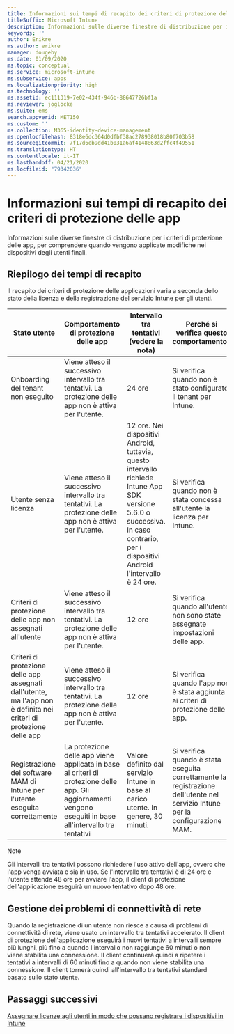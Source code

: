 ```yaml
---
title: Informazioni sui tempi di recapito dei criteri di protezione delle app
titleSuffix: Microsoft Intune
description: Informazioni sulle diverse finestre di distribuzione per i criteri di protezione delle app, per comprendere quando vengono applicate modifiche nei dispositivi degli utenti finali.
keywords: ''
author: Erikre
ms.author: erikre
manager: dougeby
ms.date: 01/09/2020
ms.topic: conceptual
ms.service: microsoft-intune
ms.subservice: apps
ms.localizationpriority: high
ms.technology: ''
ms.assetid: ec111319-7e02-434f-946b-88647726bf1a
ms.reviewer: joglocke
ms.suite: ems
search.appverid: MET150
ms.custom: ''
ms.collection: M365-identity-device-management
ms.openlocfilehash: 8318e6dc364d0dfbf38ac278938018b80f703b58
ms.sourcegitcommit: 7f17d6eb9dd41b031a6af4148863d2ffc4f49551
ms.translationtype: HT
ms.contentlocale: it-IT
ms.lasthandoff: 04/21/2020
ms.locfileid: "79342036"
---
```

# <a name="understand-app-protection-policy-delivery-timing"></a>Informazioni sui tempi di recapito dei criteri di protezione delle app

Informazioni sulle diverse finestre di distribuzione per i criteri di protezione delle app, per comprendere quando vengono applicate modifiche nei dispositivi degli utenti finali.

## <a name="delivery-timing-summary"></a>Riepilogo dei tempi di recapito

Il recapito dei criteri di protezione delle applicazioni varia a seconda dello stato della licenza e della registrazione del servizio Intune per gli utenti.  

|    Stato utente    |    Comportamento di protezione delle app     |    Intervallo tra tentativi (vedere la nota)    |    Perché si verifica questo comportamento?    |
|-----------------------------------------------------|-------------------------------------------------------------------------------------------------|--------------------------------------------------------------------------------------|-----------------------------------------------------------------------------------------------------------|
|    Onboarding del tenant non eseguito    |    Viene atteso il successivo intervallo tra tentativi.  La protezione delle app non è attiva per l'utente.    |    24 ore    |    Si verifica quando non è stato configurato il tenant per Intune.    |
|    Utente senza licenza     |    Viene atteso il successivo intervallo tra tentativi.  La protezione delle app non è attiva per l'utente.     |    12 ore. Nei dispositivi Android, tuttavia, questo intervallo richiede Intune App SDK versione 5.6.0 o successiva. In caso contrario, per i dispositivi Android l'intervallo è 24 ore.   |    Si verifica quando non è stata concessa all'utente la licenza per Intune.    |
|    Criteri di protezione delle app non assegnati all'utente    |    Viene atteso il successivo intervallo tra tentativi.  La protezione delle app non è attiva per l'utente.    |    12 ore        |    Si verifica quando all'utente non sono state assegnate impostazioni delle app.    |
|    Criteri di protezione delle app assegnati dall'utente, ma l'app non è definita nei criteri di protezione delle app   |    Viene atteso il successivo intervallo tra tentativi.  La protezione delle app non è attiva per l'utente.    |    12 ore        |    Si verifica quando l'app non è stata aggiunta ai criteri di protezione delle app.    |
|    Registrazione del software MAM di Intune per l'utente eseguita correttamente    |    La protezione delle app viene applicata in base ai criteri di protezione delle app.    Gli aggiornamenti vengono eseguiti in base all'intervallo tra tentativi    |    Valore definito dal servizio Intune in base al carico utente.    In genere, 30 minuti.     |    Si verifica quando è stata eseguita correttamente la registrazione dell'utente nel servizio Intune per la configurazione MAM.    |

> [!NOTE]
> Gli intervalli tra tentativi possono richiedere l'uso attivo dell'app, ovvero che l'app venga avviata e sia in uso.  Se l'intervallo tra tentativi è di 24 ore e l'utente attende 48 ore per avviare l'app, il client di protezione dell'applicazione eseguirà un nuovo tentativo dopo 48 ore.

## <a name="handling-network-connectivity-issues"></a>Gestione dei problemi di connettività di rete

Quando la registrazione di un utente non riesce a causa di problemi di connettività di rete, viene usato un intervallo tra tentativi accelerato.  Il client di protezione dell'applicazione eseguirà i nuovi tentativi a intervalli sempre più lunghi, più fino a quando l'intervallo non raggiunge 60 minuti o non viene stabilita una connessione.  Il client continuerà quindi a ripetere i tentativi a intervalli di 60 minuti fino a quando non viene stabilita una connessione. Il client tornerà quindi all'intervallo tra tentativi standard basato sullo stato utente.

## <a name="next-steps"></a>Passaggi successivi

[Assegnare licenze agli utenti in modo che possano registrare i dispositivi in Intune](../fundamentals/licenses-assign.md)

